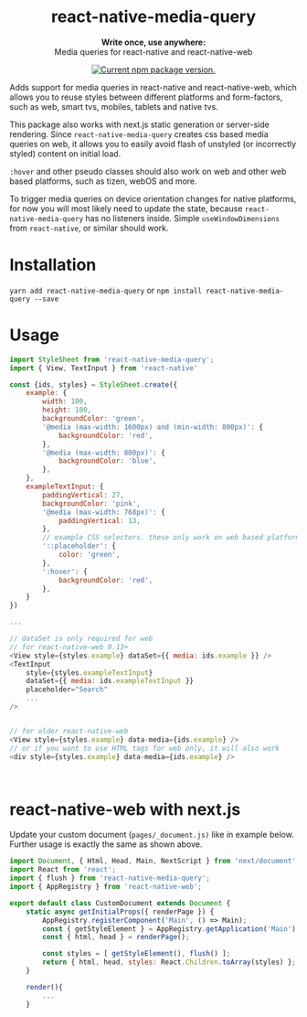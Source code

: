<h1 align="center">
    react-native-media-query
</h1>

<p align="center">
  <strong>Write once, use anywhere:</strong><br>
  Media queries for react-native and react-native-web
</p>

<p align="center">
    <a href="https://www.npmjs.org/package/react-native-media-query">
        <img src="https://img.shields.io/npm/v/react-native-media-query?color=brightgreen&label=npm%20package" alt="Current npm package version." />
    </a>
</p>

Adds support for media queries in react-native and react-native-web, which allows you to reuse styles between different platforms and form-factors, such as web, smart tvs, mobiles, tablets and native tvs.


This package also works with next.js static generation or server-side rendering. Since `react-native-media-query` creates css based media queries on web, it allows you to easily avoid flash of unstyled (or incorrectly styled) content on initial load.

`:hover` and other pseudo classes should also work on web and other web based platforms, such as tizen, webOS and more. 

To trigger media queries on device orientation changes for native platforms, for now you will most likely need to update the state, because `react-native-media-query` has no listeners inside. Simple `useWindowDimensions` from `react-native`, or similar should work. 
# Installation

`yarn add react-native-media-query`
or
`npm install react-native-media-query --save`
# Usage
```javascript
import StyleSheet from 'react-native-media-query';
import { View, TextInput } from 'react-native'

const {ids, styles} = StyleSheet.create({
    example: {
        width: 100,
        height: 100,
        backgroundColor: 'green',
        '@media (max-width: 1600px) and (min-width: 800px)': {
            backgroundColor: 'red',
        },
        '@media (max-width: 800px)': {
            backgroundColor: 'blue',
        },
    },
    exampleTextInput: {
        paddingVertical: 27,
        backgroundColor: 'pink',
        '@media (max-width: 768px)': {
            paddingVertical: 13,
        },
        // example CSS selectors. these only work on web based platforms
        '::placeholder': {
            color: 'green',
        },
        ':hover': {
            backgroundColor: 'red',
        },
    }
})

...

// dataSet is only required for web
// for react-native-web 0.13+
<View style={styles.example} dataSet={{ media: ids.example }} />
<TextInput
    style={styles.exampleTextInput}
    dataSet={{ media: ids.exampleTextInput }}
    placeholder="Search"
    ...
/>


// for older react-native-web
<View style={styles.example} data-media={ids.example} />
// or if you want to use HTML tags for web only, it will also work
<div style={styles.example} data-media={ids.example} />




```

# react-native-web with next.js

Update your custom document (`pages/_document.js)` like in example below. Further usage is exactly the same as shown above.

```javascript
import Document, { Html, Head, Main, NextScript } from 'next/document';
import React from 'react';
import { flush } from 'react-native-media-query';
import { AppRegistry } from 'react-native-web';

export default class CustomDocument extends Document {
    static async getInitialProps({ renderPage }) {
        AppRegistry.registerComponent('Main', () => Main);
        const { getStyleElement } = AppRegistry.getApplication('Main');
        const { html, head } = renderPage();

        const styles = [ getStyleElement(), flush() ];
        return { html, head, styles: React.Children.toArray(styles) };
    }

    render(){
        ...
    }
```
